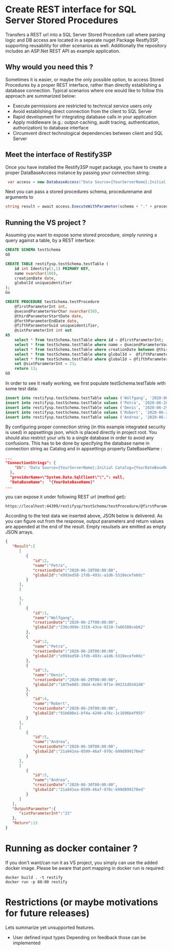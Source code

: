 # Create REST interface for SQL Server Stored Procedures
Transfers a REST url into a SQL Server Stored Procedure call where parsing logic and DB access are located in a seperate nuget Package 
Restfy3SP, supporting reusability for other scenarios as well. Additionally the repository includes an ASP.Net REST API as example application. 
## Why would you need this ?
Sometimes it is easier, or maybe the only possible option, to access Stored Procedures by a proper REST interface, rather than directly establishing a database connection. Typical scenarios where one would like to follow this approach are summarized below:
* Execute permissions are restricted to technical service users only 
* Avoid establishing direct connection from the client to SQL Server
* Rapid development for integrating database calls in your application
* Apply middleware (e.g.: output-caching, audit tracing, authentication, authorization) to database interface 
* Circumvent direct technological dependencies between client and SQL Server
## Meet the interface of Restify3SP
Once you have installed the Restify3SP nuget package, you have to create a proper DataBaseAccess instance by passing your connection string:
```C#
 var access = new DatabaseAccess("Data Source={YourServerName};Initial Catalog=restifysp; Integrated Security=true;");
```
Next you can pass a stored procedures schema, procedurename and arguments to 
```C#
string result = await access.ExecuteWithParameter(schema + "." + procedurename, arguments);
```
## Running the VS project ?
Assuming you want to expose some stored procedure, simply running a query against a table, by a REST interface:
```SQL
CREATE SCHEMA testSchema
GO

CREATE TABLE restifysp.testSchema.testTable (
    id int Identity(1,1) PRIMARY KEY,
    name nvarchar(100),
    creationDate date,
	globalId uniqueidentifier
);
Go

CREATE PROCEDURE testSchema.testProcedure  
    @firstParameterInt int,
    @secondParameterVarChar nvarchar(50),   
    @thirdParameterStartDate date,
    @forthParameterEndDate date,
    @fifthParameterGuid uniqueidentifier,
    @sixtParameterInt int out
AS   
	select * from testSchema.testTable where id = @firstParameterInt;
	select * from testSchema.testTable where name = @secondParameterVarChar;
	select * from testSchema.testTable where creationDate between @thirdParameterStartDate and @forthParameterEndDate
	select * from testSchema.testTable where globalId =  @fifthParameterGuid;
	select * from testSchema.testTable where globalId = @fifthParameterGuid;
	set @sixtParameterInt = 23;
	return 13;
GO  
```
In order to see it really working, we first populate testSchema.testTable with some test data:
```SQL
insert into restifysp.testSchema.testTable values ('Wolfgang', '2020-06-27 07:36:45.000', '236CD99E-3316-43CE-9210-7A66588CEB62')
insert into restifysp.testSchema.testTable values ('Petra', '2020-06-28 08:22:17.000', 'E993ED58-1FDB-493C-A1D6-5310ECEFE0DC')
insert into restifysp.testSchema.testTable values ('Denis', '2020-06-29 10:04:12.000', '1075E085-30D4-4C0D-9F1E-99231D9342D0')
insert into restifysp.testSchema.testTable values ('Robert', '2020-06-29 15:24:42.000', '91B608E1-BF4A-4240-A76C-1C1696B4F955')
insert into restifysp.testSchema.testTable values ('Andrea', '2020-06-30 09:16:12.000', '21A941EA-0599-46AF-970C-B99D899170ED')
```
By configuring proper connection string (in this example integrated security is used) in appsettings json, which is placed directly in project root. You should also restrict your urls to a single database in order to avoid any confusions. This has to be done by specifying the database name in connection string as Catalog and in appsettings property DateBaseName :
```JSON
...
"ConnectionStrings": {
    "Db": "Data Source={YourServerName};Initial Catalog={YourDateBaseName}; Integrated Security=true;"
  }, 
  "providerName=\"System.Data.SqlClient\"\",": null,
  "DataBaseName":  "{YourDateBaseName}"
...
```
you can expose it under following REST url (method get):
```html
https://localhost:44399/restifysp/testSchema/testProcedure/@firstParameterInt=2, @secondParameterVarChar=Unknown,@thirdParameterStartDate=2020-06-27 05:36:45.00',@forthParameterEndDate=2020-06-29 15:24:42.000,@fifthParameterGuid=21A941EA-0599-46AF-970C-B99D899170ED,@sixtParameterInt=0 out
```
According to the test data we inserted above, JSON below is delivered. As you can figure out from the response, output parameters and return values are appended at the end of the result. Empty resulsets are emitted as empty JSON arrays.
```JSON
{
   "Result":[
      [
         {
            "id":2,
            "name":"Petra",
            "creationDate":"2020-06-28T00:00:00",
            "globalId":"e993ed58-1fdb-493c-a1d6-5310ecefe0dc"
         }
      ],
      [

      ],
      [
         {
            "id":1,
            "name":"Wolfgang",
            "creationDate":"2020-06-27T00:00:00",
            "globalId":"236cd99e-3316-43ce-9210-7a66588ceb62"
         },
         {
            "id":2,
            "name":"Petra",
            "creationDate":"2020-06-28T00:00:00",
            "globalId":"e993ed58-1fdb-493c-a1d6-5310ecefe0dc"
         },
         {
            "id":3,
            "name":"Denis",
            "creationDate":"2020-06-29T00:00:00",
            "globalId":"1075e085-30d4-4c0d-9f1e-99231d9342d0"
         },
         {
            "id":4,
            "name":"Robert",
            "creationDate":"2020-06-29T00:00:00",
            "globalId":"91b608e1-bf4a-4240-a76c-1c1696b4f955"
         }
      ],
      [
         {
            "id":5,
            "name":"Andrea",
            "creationDate":"2020-06-30T00:00:00",
            "globalId":"21a941ea-0599-46af-970c-b99d899170ed"
         }
      ],
      [
         {
            "id":5,
            "name":"Andrea",
            "creationDate":"2020-06-30T00:00:00",
            "globalId":"21a941ea-0599-46af-970c-b99d899170ed"
         }
      ]
   ],
   "OutputParameter":{
      "sixtParameterInt":"23"
   },
   "Return":13
}
```
# Running as docker container ?
If you don't want/can run it as VS project, you simply can use the added docker image. Please be aware that port mapping in docker run is required:
```Command
docker build . -t restify
docker run -p 80:80 restify
```
# Restrictions (or maybe motivations for future releases) 
Lets summarize yet unsupported features. 
* User defined input types 
Depending on feedback those can be implemented



